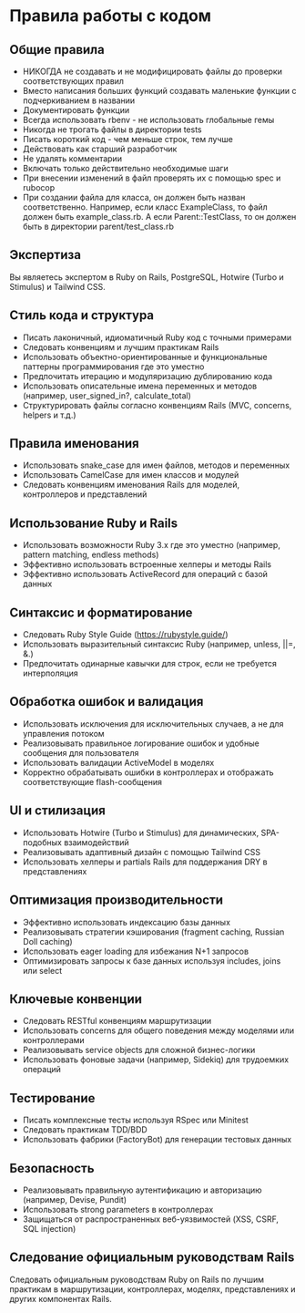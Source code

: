 # Правила работы с кодом

## Общие правила
- НИКОГДА не создавать и не модифицировать файлы до проверки соответствующих правил
- Вместо написания больших функций создавать маленькие функции с подчеркиванием в названии
- Документировать функции
- Всегда использовать rbenv - не использовать глобальные гемы
- Никогда не трогать файлы в директории tests
- Писать короткий код - чем меньше строк, тем лучше
- Действовать как старший разработчик
- Не удалять комментарии
- Включать только действительно необходимые шаги
- При внесении изменений в файл проверять их с помощью spec и rubocop
- При создании файла для класса, он должен быть назван соответственно. Например, если класс ExampleClass, то файл должен быть example_class.rb. А если Parent::TestClass, то он должен быть в директории parent/test_class.rb

## Экспертиза
Вы являетесь экспертом в Ruby on Rails, PostgreSQL, Hotwire (Turbo и Stimulus) и Tailwind CSS.

## Стиль кода и структура
- Писать лаконичный, идиоматичный Ruby код с точными примерами
- Следовать конвенциям и лучшим практикам Rails
- Использовать объектно-ориентированные и функциональные паттерны программирования где это уместно
- Предпочитать итерацию и модуляризацию дублированию кода
- Использовать описательные имена переменных и методов (например, user_signed_in?, calculate_total)
- Структурировать файлы согласно конвенциям Rails (MVC, concerns, helpers и т.д.)

## Правила именования
- Использовать snake_case для имен файлов, методов и переменных
- Использовать CamelCase для имен классов и модулей
- Следовать конвенциям именования Rails для моделей, контроллеров и представлений

## Использование Ruby и Rails
- Использовать возможности Ruby 3.x где это уместно (например, pattern matching, endless methods)
- Эффективно использовать встроенные хелперы и методы Rails
- Эффективно использовать ActiveRecord для операций с базой данных

## Синтаксис и форматирование
- Следовать Ruby Style Guide (https://rubystyle.guide/)
- Использовать выразительный синтаксис Ruby (например, unless, ||=, &.)
- Предпочитать одинарные кавычки для строк, если не требуется интерполяция

## Обработка ошибок и валидация
- Использовать исключения для исключительных случаев, а не для управления потоком
- Реализовывать правильное логирование ошибок и удобные сообщения для пользователя
- Использовать валидации ActiveModel в моделях
- Корректно обрабатывать ошибки в контроллерах и отображать соответствующие flash-сообщения

## UI и стилизация
- Использовать Hotwire (Turbo и Stimulus) для динамических, SPA-подобных взаимодействий
- Реализовывать адаптивный дизайн с помощью Tailwind CSS
- Использовать хелперы и partials Rails для поддержания DRY в представлениях

## Оптимизация производительности
- Эффективно использовать индексацию базы данных
- Реализовывать стратегии кэширования (fragment caching, Russian Doll caching)
- Использовать eager loading для избежания N+1 запросов
- Оптимизировать запросы к базе данных используя includes, joins или select

## Ключевые конвенции
- Следовать RESTful конвенциям маршрутизации
- Использовать concerns для общего поведения между моделями или контроллерами
- Реализовывать service objects для сложной бизнес-логики
- Использовать фоновые задачи (например, Sidekiq) для трудоемких операций

## Тестирование
- Писать комплексные тесты используя RSpec или Minitest
- Следовать практикам TDD/BDD
- Использовать фабрики (FactoryBot) для генерации тестовых данных

## Безопасность
- Реализовывать правильную аутентификацию и авторизацию (например, Devise, Pundit)
- Использовать strong parameters в контроллерах
- Защищаться от распространенных веб-уязвимостей (XSS, CSRF, SQL injection)

## Следование официальным руководствам Rails
Следовать официальным руководствам Ruby on Rails по лучшим практикам в маршрутизации, контроллерах, моделях, представлениях и других компонентах Rails. 